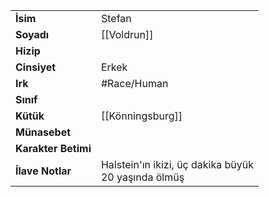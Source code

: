 |  |  |
  |---|---|
  | **İsim** | Stefan|
  | **Soyadı** | [[Voldrun]]|
  | **Hizip** | |
  | **Cinsiyet** | Erkek|
  | **Irk** | #Race/Human|
  | **Sınıf** | |
  | **Kütük** | [[Könningsburg]]|
  | **Münasebet** | |
  | **Karakter Betimi** | |
  | **İlave Notlar** | Halstein'ın ikizi, üç dakika büyük<br>20 yaşında ölmüş|
  